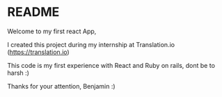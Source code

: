 # README

Welcome to my first react App,

I created this project during my internship at Translation.io (https://translation.io)

This code is my first experience with React and Ruby on rails, dont be to harsh :)

Thanks for your attention, Benjamin :)
